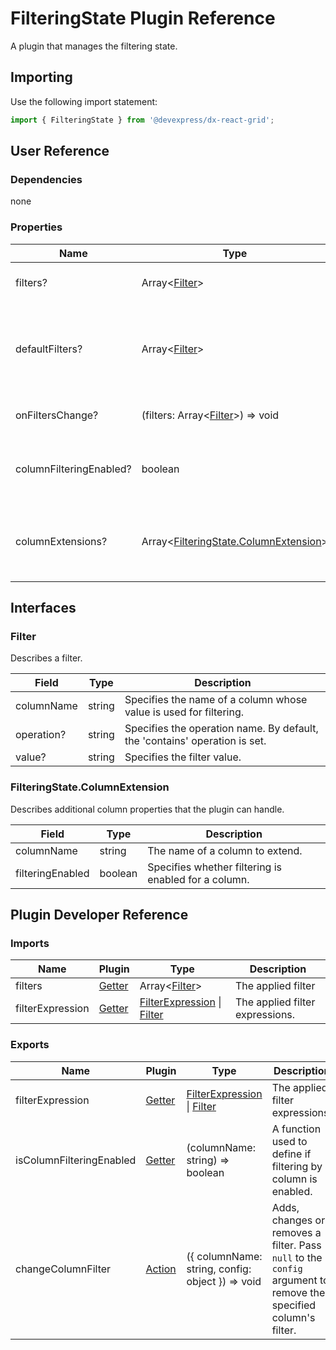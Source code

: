 # FilteringState Plugin Reference

A plugin that manages the filtering state.

## Importing

Use the following import statement:

```js
import { FilteringState } from '@devexpress/dx-react-grid';
```

## User Reference

### Dependencies

none

### Properties

Name | Type | Default | Description
-----|------|---------|------------
filters? | Array&lt;[Filter](#filter)&gt; | | Specifies the applied filters.
defaultFilters? | Array&lt;[Filter](#filter)&gt; | [] | Specifies the filters initially applied in the uncontrolled mode.
onFiltersChange? | (filters: Array&lt;[Filter](#filter)&gt;) => void | | Handles filter changes.
columnFilteringEnabled? | boolean | true | Specifies whether filtering is enabled for all columns.
columnExtensions? | Array&lt;[FilteringState.ColumnExtension](#filteringstatecolumnextension)&gt; | | Additional column properties that the plugin can handle.

## Interfaces

### Filter

Describes a filter.

Field | Type | Description
------|------|------------
columnName | string | Specifies the name of a column whose value is used for filtering.
operation? | string | Specifies the operation name. By default, the 'contains' operation is set.
value? | string | Specifies the filter value.

### FilteringState.ColumnExtension

Describes additional column properties that the plugin can handle.

Field | Type | Description
------|------|------------
columnName | string | The name of a column to extend.
filteringEnabled | boolean | Specifies whether filtering is enabled for a column.

## Plugin Developer Reference

### Imports

Name | Plugin | Type | Description
-----|--------|------|------------
filters | [Getter](../../../dx-react-core/docs/reference/getter.md) | Array&lt;[Filter](#filter)&gt; | The applied filter
filterExpression | [Getter](../../../dx-react-core/docs/reference/getter.md) | [FilterExpression](integrated-filtering.md#filterexpression) &#124; [Filter](#filter) | The applied filter expressions.

### Exports

Name | Plugin | Type | Description
-----|--------|------|------------
filterExpression | [Getter](../../../dx-react-core/docs/reference/getter.md)  | [FilterExpression](integrated-filtering.md#filterexpression) &#124; [Filter](#filter) | The applied filter expressions.
isColumnFilteringEnabled | [Getter](../../../dx-react-core/docs/reference/getter.md) | (columnName: string) => boolean | A function used to define if filtering by a column is enabled.
changeColumnFilter | [Action](../../../dx-react-core/docs/reference/action.md) | ({ columnName: string, config: object }) => void | Adds, changes or removes a filter. Pass `null` to the `config` argument to remove the specified column's filter.

